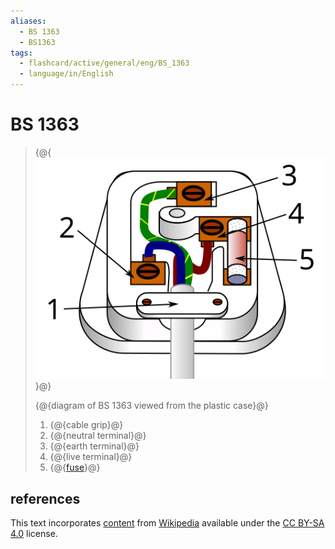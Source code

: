 ```yaml
---
aliases:
  - BS 1363
  - BS1363
tags:
  - flashcard/active/general/eng/BS_1363
  - language/in/English
---
```


# BS 1363

> {@{![diagram of BS 1363](../../archives/Wikimedia%20Commons/Three%20pin%20mains%20plug%20(UK).svg)}@}
>
> {@{diagram of BS 1363 viewed from the plastic case}@}
>
> 1. {@{cable grip}@}
> 2. {@{neutral terminal}@}
> 3. {@{earth terminal}@}
> 4. {@{live terminal}@}
> 5. {@{[fuse](fuse%20(electrical).md)}@} <!--SR:!2027-12-31,1134,310!2025-12-25,637,290!2028-07-03,1351,330!2031-05-18,2280,350!2031-05-20,2281,350!2030-04-14,1970,350!2031-06-09,2297,350-->

## references

This text incorporates [content](https://en.wikipedia.org/wiki/BS_1363) from [Wikipedia](Wikipedia.md) available under the [CC BY-SA 4.0](https://creativecommons.org/licenses/by-sa/4.0/) license.
